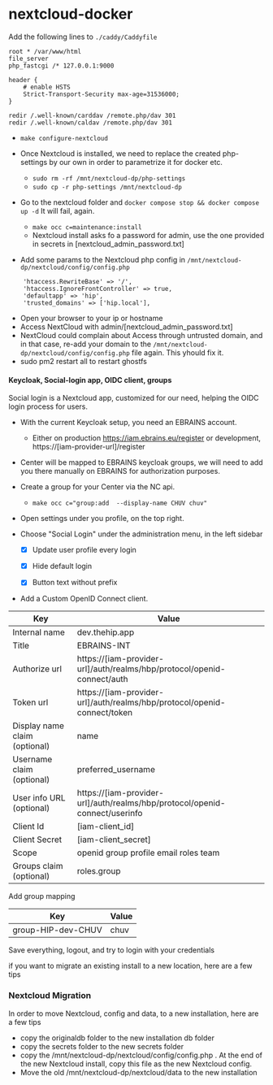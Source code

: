 # nextcloud-docker

Add the following lines to `./caddy/Caddyfile`
``` 
root * /var/www/html
file_server
php_fastcgi /* 127.0.0.1:9000

header {
	# enable HSTS
	Strict-Transport-Security max-age=31536000;
}

redir /.well-known/carddav /remote.php/dav 301
redir /.well-known/caldav /remote.php/dav 301
```

- `make configure-nextcloud`
- Once Nextcloud is installed, we need to replace the created php-settings by our own in order to parametrize it for docker etc.
  - `sudo rm -rf /mnt/nextcloud-dp/php-settings`
  - `sudo cp -r php-settings /mnt/nextcloud-dp`

- Go to the nextcloud folder and `docker compose stop && docker compose up -d` It will fail, again. 
  - `make occ c=maintenance:install`
  - Nextcloud install asks fo a password for admin, use the one provided in secrets in [nextcloud_admin_password.txt]

- Add some params to the Nextcloud php config in  `/mnt/nextcloud-dp/nextcloud/config/config.php`
```
    'htaccess.RewriteBase' => '/',    
    'htaccess.IgnoreFrontController' => true,     
    'defaultapp' => 'hip',
    'trusted_domains' => ['hip.local'],
```
- Open your browser to your ip or hostname
- Access NextCloud with admin/[nextcloud_admin_password.txt]
- NextCloud could complain about Access through untrusted domain, and in that case, re-add your domain to the `/mnt/nextcloud-dp/nextcloud/config/config.php` file again. This yhould fix it.
- sudo pm2 restart all to restart ghostfs

#### Keycloak, Social-login app, OIDC client, groups

Social login is a Nextcloud app, customized for our need, helping the OIDC login process for users.



- With the current Keycloak setup, you need an EBRAINS account. 
  - Either on production https://iam.ebrains.eu/register or development, https://[iam-provider-url]/register
- Center will be mapped to EBRAINS keycloak groups, we will need to add you there manually on EBRAINS for authorization purposes.
- Create a group for your Center via the NC api.
  - `make occ c="group:add  --display-name CHUV chuv"`

- Open settings under you profile, on the top right.
- Choose "Social Login" under the administration menu, in the left sidebar  
  - [x] Update user profile every login
  - [x] Hide default login
  - [x] Button text without prefix


- Add a Custom OpenID Connect client.

| Key | Value |
| --- | --- |
| Internal name | dev.thehip.app |
| Title | EBRAINS-INT |
| Authorize url | https://[iam-provider-url]/auth/realms/hbp/protocol/openid-connect/auth |
| Token url | https://[iam-provider-url]/auth/realms/hbp/protocol/openid-connect/token |
| Display name claim (optional) | name |
| Username claim (optional) | preferred_username |
| User info URL (optional) | https://[iam-provider-url]/auth/realms/hbp/protocol/openid-connect/userinfo | 
| Client Id | [iam-client_id] | 
| Client Secret | [iam-client_secret] |
| Scope | openid group profile email roles team | 
| Groups claim (optional) | roles.group |

Add group mapping 

| Key | Value |
| --- | --- |
| group-HIP-dev-CHUV | chuv | 

Save everything, logout, and try to login with your credentials

if you want to migrate an existing install to a new location, here are a few tips

### Nextcloud Migration

In order to move Nextcloud, config and data, to a new installation, here are a few tips
- copy the originaldb folder to the new installation db folder
- copy the secrets folder to the new secrets folder
- copy the /mnt/nextcloud-dp/nextcloud/config/config.php . At the end of the new Nextcloud install, copy this file as the new Nextcloud config. 
- Move the old /mnt/nextcloud-dp/nextcloud/data to the new installation

